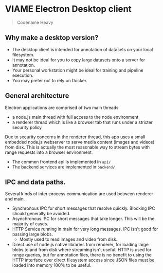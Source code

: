 # VIAME Electron Desktop client

> Codename Heavy


## Why make a desktop version?

* The desktop client is intended for annotation of datasets on your local filesystem.
* It may not be ideal for you to copy large datasets onto a server for annotation.
* Your personal workstation might be ideal for training and pipeline execution.
* You may prefer not to rely on Docker.

## General architecture

Electron applications are comprised of two main threads

* a node.js main thread with full access to the node environment
* a renderer thread which is like a browser tab that runs under a stricter security policy

Due to security concerns in the renderer thread, this app uses a small embedded node.js webserver to serve media content (images and videos) from disk.  This is actually the most reasonable way to stream bytes with range requests into a browser environment.

* The common frontend api is implemented in `api/`
* The backend services are implemented in `backend/`

## IPC and data paths.

Several kinds of inter-process communication are used between renderer and main.

* Synchronous IPC for short messages that resolve quickly.  Blocking IPC should generally be avoided.
* Asynchronous IPC for short messages that take longer.  This will be the majority of cases.
* HTTP Service running in main for very long messages.  IPC isn't good for passing large blobs.
   * Mostly used to read images and video from disk.
* Direct use of node.js native libraries from renderer, for loading large blobs to and from disk where streaming isn't useful.  HTTP is used for range queries, but for annotation files, there is no benefit to using the HTTP interface over direct filesystem access since JSON files must be loaded into memory 100% to be useful.
